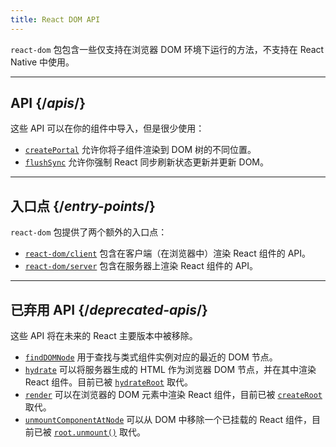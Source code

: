 ```yaml
---
title: React DOM API
---
```


<Intro>

`react-dom` 包包含一些仅支持在浏览器 DOM 环境下运行的方法，不支持在 React Native 中使用。

</Intro>

---

## API {/*apis*/}

这些 API 可以在你的组件中导入，但是很少使用：

* [`createPortal`](/reference/react-dom/createPortal) 允许你将子组件渲染到 DOM 树的不同位置。
* [`flushSync`](/reference/react-dom/flushSync) 允许你强制 React 同步刷新状态更新并更新 DOM。

---

## 入口点 {/*entry-points*/}

`react-dom` 包提供了两个额外的入口点：

* [`react-dom/client`](/reference/react-dom/client) 包含在客户端（在浏览器中）渲染 React 组件的 API。
* [`react-dom/server`](/reference/react-dom/server) 包含在服务器上渲染 React 组件的 API。

---

## 已弃用 API {/*deprecated-apis*/}

<Deprecated>

这些 API 将在未来的 React 主要版本中被移除。

</Deprecated>

* [`findDOMNode`](/reference/react-dom/findDOMNode) 用于查找与类式组件实例对应的最近的 DOM 节点。
* [`hydrate`](/reference/react-dom/hydrate) 可以将服务器生成的 HTML 作为浏览器 DOM 节点，并在其中渲染 React 组件。目前已被 [`hydrateRoot`](/reference/react-dom/client/hydrateRoot) 取代。
* [`render`](/reference/react-dom/render) 可以在浏览器的 DOM 元素中渲染 React 组件，目前已被 [`createRoot`](/reference/react-dom/client/createRoot) 取代。
* [`unmountComponentAtNode`](/reference/react-dom/unmountComponentAtNode) 可以从 DOM 中移除一个已挂载的 React 组件，目前已被 [`root.unmount()`](/reference/react-dom/client/createRoot#root-unmount) 取代。
